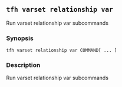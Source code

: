 ## `tfh varset relationship var`

Run varset relationship var subcommands

### Synopsis

    tfh varset relationship var COMMAND[ ... ]

### Description

Run varset relationship var subcommands

